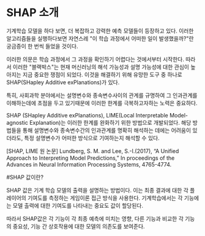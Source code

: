 # SHAP 소개

기계학습 모델을 하다 보면, 더 복잡하고 강력한 예측 모델들이 등장하고 있다. 이러한 알고리즘들을 실행하다보면 자연스레 "이 학습 과정에서 어떠한 일이 발생했을까?"란 궁금증이 한 번씩 들었을 것이다.

이러한 의문은 학습 과정에서 그 과정을 확인하기 어렵다는 것에서부터 시작한다. 따라서 이러한 "블랙박스"는 현재 머신러닝의 해석 가능성과 설명 가능성에 대한 관심이 높아지는 지금 중요한 쟁점이 되었다. 이것을 해결하기 위해 유망한 도구 중 하나로 SHAP(SHapley Additive exPlanations)가 있다. 

특히, 사회과학 분야에서는 설명변수와 종속변수사이의 관계를 규명하여 그 인과관계를 이해하는데에 초점을 두고 있기때문에 이러한 한계를 극복하고자하는 노력은 중요하다.

SHAP (SHapley Additive exPlanations), LIME(Local Interpretable Model-agnostic Explanation)는 이러한 한계를 완화하기 위한 방법으로 개발되었다. 해당 방법들을 통해 설명변수와 종속변수간의 인과관계를 명확히 해석하는 데에는 어려움이 있더라도, 특정 설명변수가 어떠한 방식으로 기여하는지 해석할 수 있다.

[SHAP, LIME 원 논문] Lundberg, S. M. and Lee, S.-I.(2017), “A Unified Approach to Interpreting Model Predictions,” In proceedings of the Advances in Neural Information Processing Systems, 4765-4774.

#SHAP 값이란?

SHAP 값은 기계 학습 모델의 출력을 설명하는 방법이다. 이는 최종 결과에 대한 각 플레이어의 기여도를 측정하는 게임이론 접근 방식을 사용한다. 기계학습에서는 각 기능에는 모델 출력에 대한 기여도를 나타내는 중요도 값이 할당된다.

따라서 SHAP값은 각 기능이 각 최종 예측에 미치는 영향, 다른 기능과 비교한 각 기능의 중요성, 기능 간 상호작용에 대한 모델의 의존도를 보여준다.

